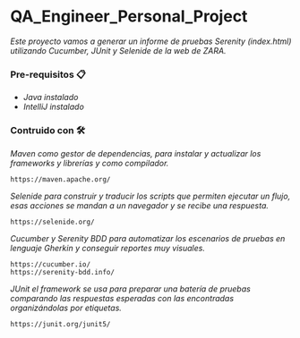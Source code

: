 # QA_Engineer_Personal_Project
 _Este proyecto vamos a generar un informe de pruebas Serenity (index.html) utilizando Cucumber, JUnit y Selenide de la web de ZARA._
 ### Pre-requisitos 📋
- _Java instalado_
- _IntelliJ instalado_
 ### Contruido con 🛠️
 _Maven como gestor de dependencias, para instalar y actualizar los frameworks y librerías y como compilador._
```
https://maven.apache.org/
```
_Selenide para construir y traducir los scripts que permiten ejecutar un flujo, esas acciones se mandan a un navegador y se recibe una respuesta._
```
https://selenide.org/
```
_Cucumber y Serenity BDD para automatizar los escenarios de pruebas en lenguaje Gherkin y conseguir reportes muy visuales._
```
https://cucumber.io/
https://serenity-bdd.info/
```
_JUnit el framework se usa para preparar una batería de pruebas comparando las respuestas esperadas con las encontradas organizándolas por etiquetas._
```
https://junit.org/junit5/
```
